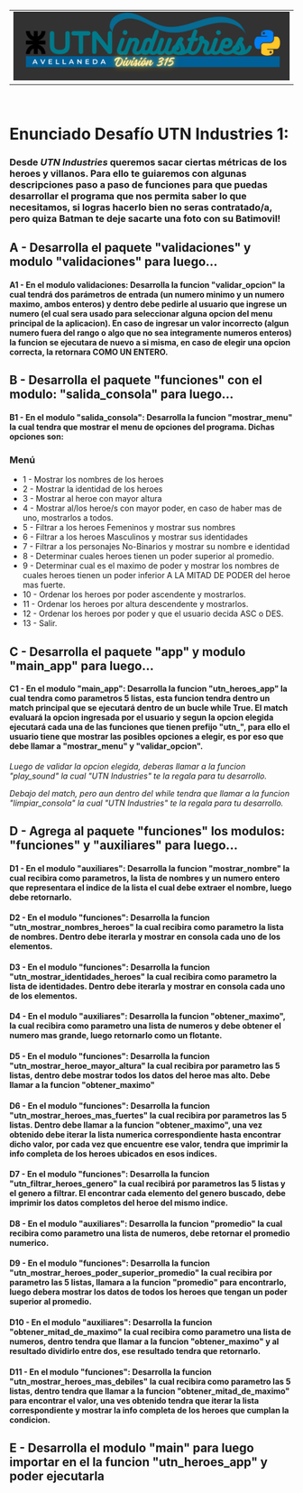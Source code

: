 <table>
    <tr>
        <td align='center'>
            <img alt="Logo UTN Large" src="../../02_Desafios/Desafio_01/assets/img/Banner.png?raw=true" href="https://www.utnfravirtual.org.ar/" width="750px"/>
        </td>
    </tr>
</table></br>

# Enunciado Desafío UTN Industries 1:

### Desde **_UTN Industries_** queremos sacar ciertas métricas de los heroes y villanos. Para ello te guiaremos con algunas descripciones paso a paso de funciones para que puedas desarrollar el programa que nos permita saber lo que necesitamos, si logras hacerlo bien no seras contratado/a, pero quiza Batman te deje sacarte una foto con su Batimovil!


## A - Desarrolla el paquete "validaciones" y modulo "validaciones" para luego...

#### A1 - En el modulo validaciones: Desarrolla la funcion "validar_opcion" la cual tendrá dos parámetros de entrada (un numero minimo y un numero maximo, ambos enteros) y dentro debe pedirle al usuario que ingrese un numero (el cual sera usado para seleccionar alguna opcion del menu principal de la aplicacion). En caso de ingresar un valor incorrecto (algun numero fuera del rango o algo que no sea integramente numeros enteros) la funcion se ejecutara de nuevo a si misma, en caso de elegir una opcion correcta, la retornara COMO UN ENTERO.

## B - Desarrolla el paquete "funciones" con el modulo: "salida_consola" para luego...

#### B1 - En el modulo "salida_consola": Desarrolla la funcion "mostrar_menu" la cual tendra que mostrar el menu de opciones del programa. Dichas opciones son:
### Menú
* 1 - Mostrar los nombres de los heroes
* 2 - Mostrar la identidad de los heroes
* 3 - Mostrar al heroe con mayor altura
* 4 - Mostrar al/los heroe/s con mayor poder, en caso de haber mas de uno, mostrarlos a todos.
* 5 - Filtrar a los heroes Femeninos y mostrar sus nombres
* 6 - Filtrar a los heroes Masculinos y mostrar sus identidades
* 7 - Filtrar a los personajes No-Binarios y mostrar su nombre e identidad
* 8 - Determinar cuales heroes tienen un poder superior al promedio.
* 9 - Determinar cual es el maximo de poder y mostrar los nombres de cuales heroes tienen un poder inferior A LA MITAD DE PODER del heroe mas fuerte.
* 10 - Ordenar los heroes por poder ascendente y mostrarlos.
* 11 - Ordenar los heroes por altura descendente y mostrarlos.
* 12 - Ordenar los heroes por poder y que el usuario decida ASC o DES.
* 13 - Salir.

## C - Desarrolla el paquete "app" y modulo "main_app" para luego...

#### C1 - En el modulo "main_app": Desarrolla la funcion "utn_heroes_app" la cual tendra como parametros 5 listas, esta funcion tendra dentro un match principal que se ejecutará dentro de un bucle while True. El match evaluará la opcion ingresada por el usuario y segun la opcion elegida ejecutará cada una de las funciones que tienen prefijo "utn_", para ello el usuario tiene que mostrar las posibles opciones a elegir, es por eso que debe llamar a "mostrar_menu" y "validar_opcion". 
_Luego de validar la opcion elegida, deberas llamar a la funcion "play_sound" la cual "UTN Industries" te la regala para tu desarrollo._

_Debajo del match, pero aun dentro del while tendra que llamar a la funcion "limpiar_consola" la cual "UTN Industries" te la regala para tu desarrollo._

## D - Agrega al paquete "funciones" los modulos: "funciones" y "auxiliares" para luego...


#### D1 - En el modulo "auxiliares": Desarrolla la funcion "mostrar_nombre" la cual recibira como parametros, la lista de nombres y un numero entero que representara el indice de la lista el cual debe extraer el nombre, luego debe retornarlo.

#### D2 - En el modulo "funciones": Desarrolla la funcion **"utn_mostrar_nombres_heroes"** la cual recibira como parametro la lista de nombres. Dentro debe iterarla y mostrar en consola cada uno de los elementos.

#### D3 - En el modulo "funciones": Desarrolla la funcion **"utn_mostrar_identidades_heroes"** la cual recibira como parametro la lista de identidades. Dentro debe iterarla y mostrar en consola cada uno de los elementos.

#### D4 - En el modulo "auxiliares": Desarrolla la funcion "obtener_maximo", la cual recibira como parametro una lista de numeros y debe obtener el numero mas grande, luego retornarlo como un flotante.

#### D5 - En el modulo "funciones": Desarrolla la funcion **"utn_mostrar_heroe_mayor_altura"** la cual recibira por parametro las 5 listas, dentro debe mostrar todos los datos del heroe mas alto. Debe llamar a la funcion "obtener_maximo"

#### D6 - En el modulo "funciones": Desarrolla la funcion **"utn_mostrar_heroes_mas_fuertes"** la cual recibira por parametros las 5 listas. Dentro debe llamar a la funcion "obtener_maximo", una vez obtenido debe iterar la lista numerica correspondiente hasta encontrar dicho valor, por cada vez que encuentre ese valor, tendra que imprimir la info completa de los heroes ubicados en esos indices.

#### D7 - En el modulo "funciones": Desarrolla la funcion **"utn_filtrar_heroes_genero"** la cual recibirá por parametros las 5 listas y el genero a filtrar. El encontrar cada elemento del genero buscado, debe imprimir los datos completos del heroe del mismo indice.

#### D8 - En el modulo "auxiliares": Desarrolla la funcion "promedio" la cual recibira como parametro una lista de numeros, debe retornar el promedio numerico.

#### D9 - En el modulo "funciones": Desarrolla la funcion **"utn_mostrar_heroes_poder_superior_promedio"** la cual recibira por parametro las 5 listas, llamara a la funcion "promedio" para encontrarlo, luego debera mostrar los datos de todos los heroes que tengan un poder superior al promedio.

#### D10 - En el modulo "auxiliares": Desarrolla la funcion "obtener_mitad_de_maximo" la cual recibira como parametro una lista de numeros, dentro tendra que llamar a la funcion "obtener_maximo" y al resultado dividirlo entre dos, ese resultado tendra que retornarlo.

#### D11 - En el modulo "funciones": Desarrolla la funcion **"utn_mostrar_heroes_mas_debiles"** la cual recibira como parametro las 5 listas, dentro tendra que llamar a la funcion "obtener_mitad_de_maximo" para encontrar el valor, una ves obtenido tendra que iterar la lista correspondiente y mostrar la info completa de los heroes que cumplan la condicion.

## E - Desarrolla el modulo "main" para luego importar en el la funcion "utn_heroes_app" y poder ejecutarla